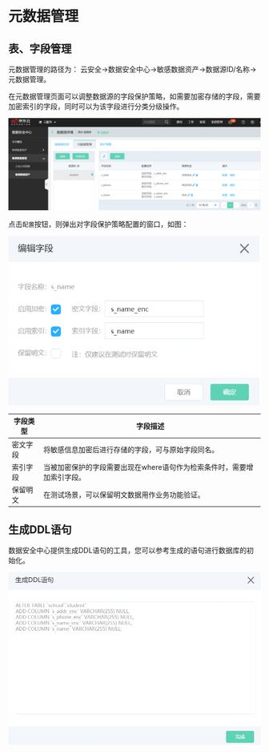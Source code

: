 # 元数据管理

## 表、字段管理

元数据管理的路径为： 云安全->数据安全中心->敏感数据资产->数据源ID/名称->元数据管理。

在元数据管理页面可以调整数据源的字段保护策略，如需要加密存储的字段，需要加密索引的字段，同时可以为该字段进行分类分级操作。

![](/image/Data-Centric-Audit-and-Protection/metadata-full.png)


点击`配置`按钮，则弹出对字段保护策略配置的窗口，如图：

![](/image/Data-Centric-Audit-and-Protection/metadata-policy.png)


字段类型 | 字段描述
---------|----------
 密文字段 | 将敏感信息加密后进行存储的字段，可与原始字段同名。
 索引字段 | 当被加密保护的字段需要出现在where语句作为检索条件时，需要增加索引字段。 
 保留明文 | 在测试场景，可以保留明文数据用作业务功能验证。


## 生成DDL语句

数据安全中心提供生成DDL语句的工具，您可以参考生成的语句进行数据库的初始化。

![](/image/Data-Centric-Audit-and-Protection/metadata-ddl.png)